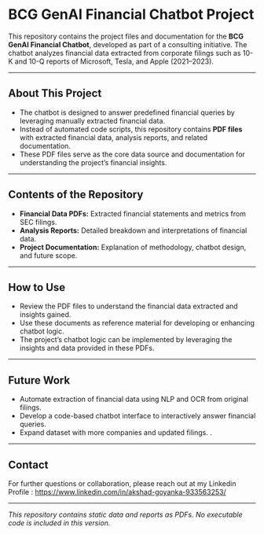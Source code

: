 # BCG GenAI Financial Chatbot Project

This repository contains the project files and documentation for the **BCG GenAI Financial Chatbot**, developed as part of a consulting initiative. The chatbot analyzes financial data extracted from corporate filings such as 10-K and 10-Q reports of Microsoft, Tesla, and Apple (2021–2023).

---

## About This Project

- The chatbot is designed to answer predefined financial queries by leveraging manually extracted financial data.
- Instead of automated code scripts, this repository contains **PDF files** with extracted financial data, analysis reports, and related documentation.
- These PDF files serve as the core data source and documentation for understanding the project’s financial insights.

---

## Contents of the Repository

- **Financial Data PDFs:** Extracted financial statements and metrics from SEC filings.
- **Analysis Reports:** Detailed breakdown and interpretations of financial data.
- **Project Documentation:** Explanation of methodology, chatbot design, and future scope.

---

## How to Use

- Review the PDF files to understand the financial data extracted and insights gained.
- Use these documents as reference material for developing or enhancing chatbot logic.
- The project’s chatbot logic can be implemented by leveraging the insights and data provided in these PDFs.

---

## Future Work

- Automate extraction of financial data using NLP and OCR from original filings.
- Develop a code-based chatbot interface to interactively answer financial queries.
- Expand dataset with more companies and updated filings.
.

---

## Contact

For further questions or collaboration, please reach out at my Linkedin Profile : https://www.linkedin.com/in/akshad-goyanka-933563253/

---

*This repository contains static data and reports as PDFs. No executable code is included in this version.*

